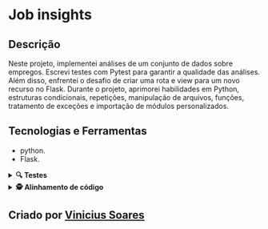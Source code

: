 # Job insights

## Descrição 
Neste projeto, implementei análises de um conjunto de dados sobre empregos. Escrevi testes com Pytest para garantir a qualidade das análises. Além disso, enfrentei o desafio de criar uma rota e view para um novo recurso no Flask. Durante o projeto, aprimorei habilidades em Python, estruturas condicionais, repetições, manipulação de arquivos, funções, tratamento de exceções e importação de módulos personalizados.

## Tecnologias e Ferramentas

- python.
- Flask.

<details>
  <summary><strong>🔍 Testes</strong></summary>
  
- pytest
</details>
<details>
  <summary><strong>🕵️ Alinhamento de código</strong></summary>
  
- black
- flake8.
</details>

 
## Criado por [Vinicius Soares](https://www.linkedin.com/in/vinicius-soares21/)
    
